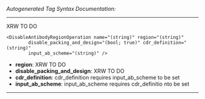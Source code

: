 _Autogenerated Tag Syntax Documentation:_

---
XRW TO DO

```
<DisableAntibodyRegionOperation name="(string)" region="(string)"
        disable_packing_and_design="(bool; true)" cdr_definition="(string)"
        input_ab_scheme="(string)" />
```

-   **region**: XRW TO DO
-   **disable_packing_and_design**: XRW TO DO
-   **cdr_definition**: cdr_definition requires input_ab_scheme to be set
-   **input_ab_scheme**: input_ab_scheme requires cdr_definitio nto be set

---
